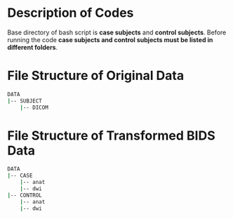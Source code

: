 # Description of Codes
Base directory of bash script is **case subjects** and **control subjects**.
Before running the code **case subjects and control subjects must be listed in different folders**. 

# File Structure of Original Data

```bash
DATA
|-- SUBJECT
    |-- DICOM

```

# File Structure of Transformed BIDS Data

```bash
DATA
|-- CASE
    |-- anat
    |-- dwi
|-- CONTROL
    |-- anat
    |-- dwi

```
